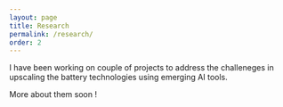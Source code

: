 ```yaml
---
layout: page
title: Research
permalink: /research/
order: 2
---
```



I have been working on couple of projects to address the challeneges in upscaling the battery technologies using emerging AI tools.

More about them soon !
